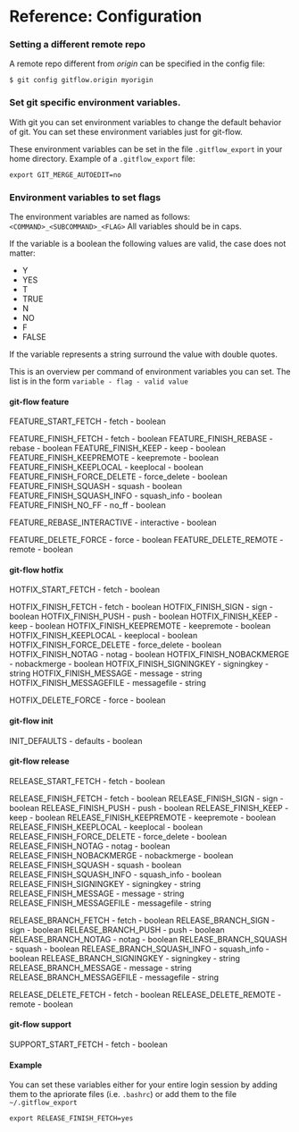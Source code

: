 # Reference: Configuration

### Setting a different remote repo
A remote repo different from _origin_ can be specified in the config file:

`$ git config gitflow.origin myorigin`

### Set git specific environment variables.
With git you can set environment variables to change the default behavior of 
git. You can set these environment variables just for git-flow.

These environment variables can be set in the file `.gitflow_export` in your 
home directory. 
Example of a `.gitflow_export` file:

    export GIT_MERGE_AUTOEDIT=no

### Environment variables to set flags
The environment variables are named as follows:
`<COMMAND>_<SUBCOMMAND>_<FLAG>`
All variables should be in caps.

If the variable is a boolean the following values are valid, the case does not matter:
* Y
* YES
* T
* TRUE
* N
* NO
* F
* FALSE

If the variable represents a string surround the value with double quotes.

This is an overview per command of environment variables you can set. The list 
is in the form `variable - flag - valid value`

#### git-flow feature
FEATURE_START_FETCH - fetch - boolean

FEATURE_FINISH_FETCH - fetch - boolean
FEATURE_FINISH_REBASE - rebase - boolean
FEATURE_FINISH_KEEP - keep - boolean
FEATURE_FINISH_KEEPREMOTE - keepremote - boolean
FEATURE_FINISH_KEEPLOCAL - keeplocal - boolean
FEATURE_FINISH_FORCE_DELETE - force_delete - boolean
FEATURE_FINISH_SQUASH - squash - boolean
FEATURE_FINISH_SQUASH_INFO - squash_info - boolean
FEATURE_FINISH_NO_FF - no_ff - boolean

FEATURE_REBASE_INTERACTIVE - interactive - boolean

FEATURE_DELETE_FORCE - force - boolean
FEATURE_DELETE_REMOTE - remote - boolean

#### git-flow hotfix
HOTFIX_START_FETCH - fetch - boolean

HOTFIX_FINISH_FETCH - fetch - boolean
HOTFIX_FINISH_SIGN - sign - boolean
HOTFIX_FINISH_PUSH - push - boolean
HOTFIX_FINISH_KEEP - keep - boolean
HOTFIX_FINISH_KEEPREMOTE - keepremote - boolean
HOTFIX_FINISH_KEEPLOCAL - keeplocal - boolean
HOTFIX_FINISH_FORCE_DELETE - force_delete - boolean
HOTFIX_FINISH_NOTAG - notag - boolean
HOTFIX_FINISH_NOBACKMERGE - nobackmerge - boolean
HOTFIX_FINISH_SIGNINGKEY - signingkey - string
HOTFIX_FINISH_MESSAGE - message - string
HOTFIX_FINISH_MESSAGEFILE - messagefile - string

HOTFIX_DELETE_FORCE - force - boolean

#### git-flow init
INIT_DEFAULTS - defaults - boolean

#### git-flow release
RELEASE_START_FETCH - fetch - boolean

RELEASE_FINISH_FETCH - fetch - boolean
RELEASE_FINISH_SIGN - sign - boolean
RELEASE_FINISH_PUSH - push - boolean
RELEASE_FINISH_KEEP - keep - boolean
RELEASE_FINISH_KEEPREMOTE - keepremote - boolean
RELEASE_FINISH_KEEPLOCAL - keeplocal - boolean
RELEASE_FINISH_FORCE_DELETE - force_delete - boolean
RELEASE_FINISH_NOTAG - notag - boolean
RELEASE_FINISH_NOBACKMERGE - nobackmerge - boolean
RELEASE_FINISH_SQUASH - squash - boolean
RELEASE_FINISH_SQUASH_INFO - squash_info - boolean
RELEASE_FINISH_SIGNINGKEY - signingkey - string
RELEASE_FINISH_MESSAGE - message - string
RELEASE_FINISH_MESSAGEFILE - messagefile - string

RELEASE_BRANCH_FETCH - fetch - boolean
RELEASE_BRANCH_SIGN - sign - boolean
RELEASE_BRANCH_PUSH - push - boolean
RELEASE_BRANCH_NOTAG - notag - boolean
RELEASE_BRANCH_SQUASH - squash - boolean
RELEASE_BRANCH_SQUASH_INFO - squash_info - boolean
RELEASE_BRANCH_SIGNINGKEY - signingkey - string
RELEASE_BRANCH_MESSAGE - message - string
RELEASE_BRANCH_MESSAGEFILE - messagefile - string

RELEASE_DELETE_FETCH - fetch - boolean
RELEASE_DELETE_REMOTE - remote - boolean

#### git-flow support
SUPPORT_START_FETCH - fetch - boolean

#### Example
You can set these variables either for your entire login session by adding them 
to the apriorate files (i.e. `.bashrc`) or add them to the file 
`~/.gitflow_export`

`export RELEASE_FINISH_FETCH=yes`